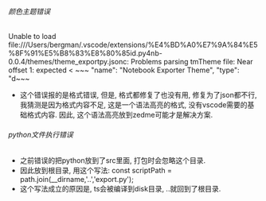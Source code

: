 ###### 颜色主题错误
Unable to load file:///Users/bergman/.vscode/extensions/%E4%BD%A0%E7%9A%84%E5%8F%91%E5%B8%83%E8%80%85id.py4nb-0.0.4/themes/theme_exportpy.jsonc: Problems parsing tmTheme file: Near offset 1: expected < ~~~ "name": "Notebook Exporter Theme", "type": "d~~~
* 这个错误报的是格式错误, 但是, 格式都修复了也没有用, 修复为了json都不行, 我猜测是因为格式内容不足, 这是一个语法高亮的格式, 没有vscode需要的基础格式内容. 因此, 这个语法高亮放到zedme可能才是解决方案. 

###### python文件执行错误
* 之前错误的把python放到了src里面, 打包时会忽略这个目录. 
* 因此放到根目录, 用这个写法:
const scriptPath = path.join(__dirname,'..','export.py');
* 这个写法成立的原因是, ts会被编译到disk目录, ..就回到了根目录.